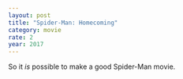 ```yaml
---
layout: post
title: "Spider-Man: Homecoming"
category: movie
rate: 2
year: 2017
---
```


So it _is_ possible to make a good Spider-Man movie.